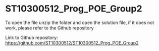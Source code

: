 # ST10300512_Prog_POE_Group2
To open the file unzip the folder and open the solution file, if it does not work, please refer to the Github repository



Link to Github repository:
https://github.com/ST10300512/ST10300512_Prog_POE_Group2